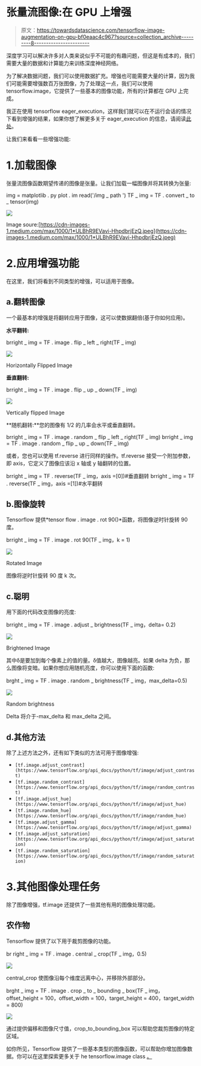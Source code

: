 # 张量流图像:在 GPU 上增强

> 原文：<https://towardsdatascience.com/tensorflow-image-augmentation-on-gpu-bf0eaac4c967?source=collection_archive---------8----------------------->

深度学习可以解决许多对人类来说似乎不可能的有趣问题，但这是有成本的，我们需要大量的数据和计算能力来训练深度神经网络。

为了解决数据问题，我们可以使用数据扩充。增强也可能需要大量的计算，因为我们可能需要增强数百万张图像，为了处理这一点，我们可以使用 tensorflow.image，它提供了一些基本的图像功能，所有的计算都在 GPU 上完成。

我正在使用 tensorflow eager_execution，这样我们就可以在不运行会话的情况下看到增强的结果，如果你想了解更多关于 eager_execution 的信息，请阅读[此处](/eager-execution-tensorflow-8042128ca7be)。

让我们来看看一些增强功能:

# 1.加载图像

张量流图像函数期望传递的图像是张量。让我们加载一幅图像并将其转换为张量:

img = matplotlib . py plot . im read('/img _ path ')
TF _ img = TF . convert _ to _ tensor(img)

![](img/574dbdb335bf2d905eb0fc4da0b9c1d2.png)

Image soure:[https://cdn-images-1.medium.com/max/1000/1*ULBhR9EVavi-HhpdbrjEzQ.jpeg](https://cdn-images-1.medium.com/max/1000/1*ULBhR9EVavi-HhpdbrjEzQ.jpeg)

# 2.应用增强功能

在这里，我们将看到不同类型的增强，可以适用于图像。

## a.翻转图像

一个最基本的增强是将翻转应用于图像，这可以使数据翻倍(基于你如何应用)。

**水平翻转:**

brright _ img = TF . image . flip _ left _ right(TF _ img)

![](img/6209d3c3a02f3e0c82dc5de0ba3fb2af.png)

Horizontally Flipped Image

**垂直翻转:**

brright _ img = TF . image . flip _ up _ down(TF _ img)

![](img/b7ac1400023dcc9192cc9d390dafd25e.png)

Vertically flipped Image

**随机翻转:**您的图像有 1/2 的几率会水平或垂直翻转。

brright _ img = TF . image . random _ flip _ left _ right(TF _ img)
brright _ img = TF . image . random _ flip _ up _ down(TF _ img)

或者，您也可以使用 tf.reverse 进行同样的操作。tf.reverse 接受一个附加参数，即 axis，它定义了图像应该沿 x 轴或 y 轴翻转的位置。

brright _ img = TF . reverse(TF _ img，axis =[0])#垂直翻转
brright _ img = TF . reverse(TF _ img，axis =[1])#水平翻转

## b.图像旋转

Tensorflow 提供*tensor flow . image . rot 90()*函数，将图像逆时针旋转 90 度。

brright _ img = TF . image . rot 90(TF _ img，k = 1)

![](img/ab8dd8ef0d77d9522acf9eb494daea0d.png)

Rotated Image

图像将逆时针旋转 90 度 k 次。

## c.聪明

用下面的代码改变图像的亮度:

brright _ img = TF . image . adjust _ brightness(TF _ img，delta= 0.2)

![](img/ccd5602fa491ebbdef156a42470fa043.png)

Brightened Image

其中δ是要加到每个像素上的值的量。δ值越大，图像越亮。如果 delta 为负，那么图像将变暗。如果你想应用随机亮度，你可以使用下面的函数:

brght _ img = TF . image . random _ brightness(TF _ img，max_delta=0.5)

![](img/c27e2db33ef6774afb88bd648361b7fe.png)

Random brightness

Delta 将介于-max_delta 和 max_delta 之间。

## d.其他方法

除了上述方法之外，还有如下类似的方法可用于图像增强:

*   `[tf.image.adjust_contrast](https://www.tensorflow.org/api_docs/python/tf/image/adjust_contrast)`
*   `[tf.image.random_contrast](https://www.tensorflow.org/api_docs/python/tf/image/random_contrast)`
*   `[tf.image.adjust_hue](https://www.tensorflow.org/api_docs/python/tf/image/adjust_hue)`
*   `[tf.image.random_hue](https://www.tensorflow.org/api_docs/python/tf/image/random_hue)`
*   `[tf.image.adjust_gamma](https://www.tensorflow.org/api_docs/python/tf/image/adjust_gamma)`
*   `[tf.image.adjust_saturation](https://www.tensorflow.org/api_docs/python/tf/image/adjust_saturation)`
*   `[tf.image.random_saturation](https://www.tensorflow.org/api_docs/python/tf/image/random_saturation)`

# 3.其他图像处理任务

除了图像增强，tf.image 还提供了一些其他有用的图像处理功能。

## 农作物

Tensorflow 提供了以下用于裁剪图像的功能。

br right _ img = TF . image . central _ crop(TF _ img，0.5)

![](img/7a4e744a4d4b4ef57317ff3db90842dc.png)

central_crop 使图像沿每个维度远离中心，并移除外部部分。

brght _ img = TF . image . crop _ to _ bounding _ box(TF _ img，offset_height = 100，offset_width = 100，target_height = 400，target_width = 800)

![](img/1a713380b29296e4c486c2ea13f53a5e.png)

通过提供偏移和图像尺寸值，crop_to_bounding_box 可以帮助您裁剪图像的特定区域。

如你所见，Tensorflow 提供了一些基本类型的图像函数，可以帮助你增加图像数据。你可以在这里探索更多关于 he tensorflow.image class [。](https://www.tensorflow.org/api_guides/python/image)